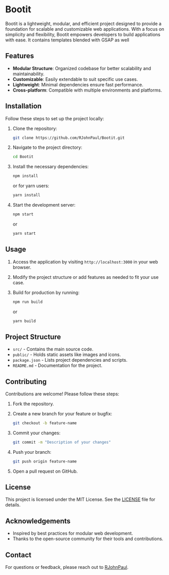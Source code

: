 # Bootit

Bootit is a lightweight, modular, and efficient project designed to provide a foundation for scalable and customizable web applications. With a focus on simplicity and flexibility, Bootit empowers developers to build applications with ease.
It contains templates blended with GSAP as well

## Features

- **Modular Structure**: Organized codebase for better scalability and maintainability.
- **Customizable**: Easily extendable to suit specific use cases.
- **Lightweight**: Minimal dependencies ensure fast performance.
- **Cross-platform**: Compatible with multiple environments and platforms.

## Installation

Follow these steps to set up the project locally:

1. Clone the repository:

   ```bash
   git clone https://github.com/RJohnPaul/Bootit.git
   ```

2. Navigate to the project directory:

   ```bash
   cd Bootit
   ```

3. Install the necessary dependencies:

   ```bash
   npm install
   ```

   or for yarn users:

   ```bash
   yarn install
   ```

4. Start the development server:

   ```bash
   npm start
   ```

   or

   ```bash
   yarn start
   ```

## Usage

1. Access the application by visiting `http://localhost:3000` in your web browser.
2. Modify the project structure or add features as needed to fit your use case.
3. Build for production by running:

   ```bash
   npm run build
   ```

   or

   ```bash
   yarn build
   ```

## Project Structure

- `src/` - Contains the main source code.
- `public/` - Holds static assets like images and icons.
- `package.json` - Lists project dependencies and scripts.
- `README.md` - Documentation for the project.

## Contributing

Contributions are welcome! Please follow these steps:

1. Fork the repository.
2. Create a new branch for your feature or bugfix:

   ```bash
   git checkout -b feature-name
   ```

3. Commit your changes:

   ```bash
   git commit -m "Description of your changes"
   ```

4. Push your branch:

   ```bash
   git push origin feature-name
   ```

5. Open a pull request on GitHub.

## License

This project is licensed under the MIT License. See the [LICENSE](./LICENSE) file for details.

## Acknowledgements

- Inspired by best practices for modular web development.
- Thanks to the open-source community for their tools and contributions.

## Contact

For questions or feedback, please reach out to [RJohnPaul](https://github.com/RJohnPaul).
